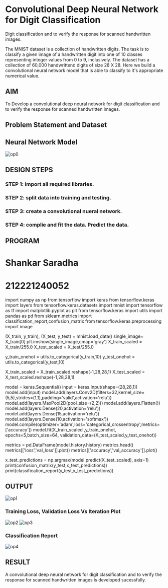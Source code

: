 # Convolutional Deep Neural Network for Digit Classification
Digit classification and to verify the response for scanned handwritten images.

The MNIST dataset is a collection of handwritten digits. The task is to classify a given image of a handwritten digit into one of 10 classes representing integer values from 0 to 9, inclusively. The dataset has a collection of 60,000 handwrittend digits of size 28 X 28. Here we build a convolutional neural network model that is able to classify to it's appropriate numerical value.

## AIM

To Develop a convolutional deep neural network for digit classification and to verify the response for scanned handwritten images.

## Problem Statement and Dataset

## Neural Network Model
![op0](https://github.com/shankar-saradha/mnist-classification/assets/93978702/e3b258fb-ae1d-4f46-b6c9-5e22b2fd1ce6)

## DESIGN STEPS

### STEP 1: import all required libraries.
### STEP 2: split data into training and testing.
### STEP 3: create a convolutional nueral network.
### STEP 4: complie and fit the data. Predict the data.


## PROGRAM

# Shankar Saradha 
# 212221240052

import numpy as np
from tensorflow import keras
from tensorflow.keras import layers
from tensorflow.keras.datasets import mnist
import tensorflow as tf
import matplotlib.pyplot as plt
from tensorflow.keras import utils
import pandas as pd
from sklearn.metrics import classification_report,confusion_matrix
from tensorflow.keras.preprocessing import image

(X_train, y_train), (X_test, y_test) = mnist.load_data()
single_image= X_train[0]
plt.imshow(single_image,cmap='gray')
X_train_scaled = X_train/255.0
X_test_scaled = X_test/255.0

y_train_onehot = utils.to_categorical(y_train,10)
y_test_onehot = utils.to_categorical(y_test,10)

X_train_scaled = X_train_scaled.reshape(-1,28,28,1)
X_test_scaled = X_test_scaled.reshape(-1,28,28,1)

model = keras.Sequential()
input = keras.Input(shape=(28,28,1))
model.add(input)
model.add(layers.Conv2D(filters=32,kernel_size=(5,5),strides=(1,1),padding='valid',activation='relu'))
model.add(layers.MaxPool2D(pool_size=(2,2)))
model.add(layers.Flatten())
model.add(layers.Dense(20,activation='relu'))
model.add(layers.Dense(15,activation='relu'))
model.add(layers.Dense(10,activation='softmax'))
model.compile(optimizer='adam',loss='categorical_crossentropy',metrics=['accuracy'])
model.fit(X_train_scaled ,y_train_onehot, epochs=5,batch_size=64, validation_data=(X_test_scaled,y_test_onehot))

metrics = pd.DataFrame(model.history.history)
metrics.head()
metrics[['loss','val_loss']].plot()
metrics[['accuracy','val_accuracy']].plot()

x_test_predictions = np.argmax(model.predict(X_test_scaled), axis=1)
print(confusion_matrix(y_test,x_test_predictions))
print(classification_report(y_test,x_test_predictions))


## OUTPUT
![op1](https://github.com/shankar-saradha/mnist-classification/assets/93978702/e6dd1268-76c4-45d8-89bb-087f1165c214)


### Training Loss, Validation Loss Vs Iteration Plot

![op2](https://github.com/shankar-saradha/mnist-classification/assets/93978702/2287d44d-5249-4ca5-9f63-e519d05c2dec)
![op3](https://github.com/shankar-saradha/mnist-classification/assets/93978702/a71238f0-03b8-493e-ba0d-73031ea858e2)


### Classification Report

![op4](https://github.com/shankar-saradha/mnist-classification/assets/93978702/c83806cd-9f25-478b-8fb6-d7aa60422fa8)


## RESULT
A convolutional deep neural network for digit classification and to verify the response for scanned handwritten images is developed sucessfully.


